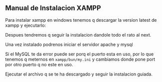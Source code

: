 ## Manual de Instalacion XAMPP
Para instalar xampp en windows tenemos q descargar la version latest de xampp y ejecutarlo:

Despues tendremos q seguir la instalacion dandole todo el rato al next.

Una vez instalado podrenos iniciar el servidor apache y mysql

Si el MySQL te da error puede ser porq el puerto esta en uso, por lo que tenemos q meternos en `xampp/bun/my.ini` y cambiamos donde pone port por otro puerto q no este en uso.


Ejecutar el archivo q se te ha descargado y seguir la instalacion guiada.


